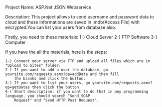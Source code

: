 Project Name: ASP.Net JSON Webservice

Description: This project allows to send username and password data to cloud and
these informations are saved in .mdb(Access File) with encrypted.You can list your
users from database also.

Firstly, you need to these materials:
	1-) Cloud Server
	2-) FTP Software
	3-) Computer

If you have the all the materials, here is the steps:

	1-) Connect your server via FTP and upload all files which are in "Upload to Sites" folder.
	2-) If you want to add a user the database, go yoursite.com/requests.asmx?op=addData and then fill
		the blanks and click the button.
	3-) If you want to list your users, go yoursite.com/requests.asmx?op=getDatas then click the button.
	4-) Short description: if you want to do that in any programming language, you should search "Send SOAP
		Request" and "Send HTTP Post Request".
